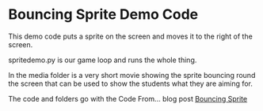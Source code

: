 # Bouncing Sprite Demo Code
This demo code puts a sprite on the screen and moves it to the right of the screen.

spritedemo.py is our game loop and runs the whole thing.

In the media folder is a very short movie showing the sprite bouncing round the screen that can be used to show the students what they are aiming for.

The code and folders go with the Code From... blog post [Bouncing Sprite](https://codefrom.wordpress.com/2023/03/31/bouncing-sprite/)
